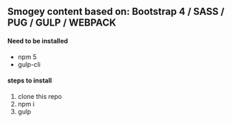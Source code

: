 ## Smogey content based on: Bootstrap 4 / SASS / PUG / GULP / WEBPACK

#### Need to be installed
* npm 5
* gulp-cli 

#### steps to install
1. clone this repo
2. npm i
3. gulp 
